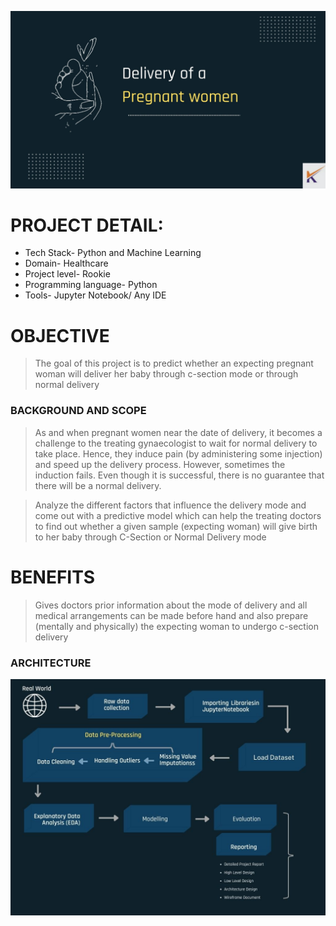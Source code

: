 

![](assets/p1.jpg)

# PROJECT DETAIL:

* Tech Stack- Python and Machine Learning
* Domain- Healthcare
* Project level- Rookie
* Programming language- Python
* Tools- Jupyter Notebook/ Any IDE 


# OBJECTIVE
 
> The goal of this project is to predict whether 
> an expecting pregnant woman will deliver her baby through c-section mode or through normal delivery



### BACKGROUND AND SCOPE

> As and when pregnant women near the date of delivery, it becomes a challenge to the treating gynaecologist to wait for normal delivery  to take place. Hence, they induce pain (by administering some injection) and speed up the delivery process. However, sometimes the induction fails. Even though it is successful, there is no guarantee that there will be a normal delivery.

> Analyze the different factors that influence the delivery mode and come out with a predictive model which can help the treating doctors to find out whether a given sample (expecting woman) will give birth to her baby through C-Section or Normal Delivery mode

# BENEFITS

> Gives doctors prior information about the mode of delivery and all medical arrangements can be made before hand and also prepare (mentally and physically)  the expecting woman to undergo c-section delivery

### ARCHITECTURE 

![](assets/p2.jpg) 




